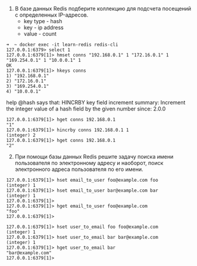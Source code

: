 1. В базе данных Redis подберите коллекцию для подсчета посещений с определенных IP-адресов.
   - key type - hash
   - key - ip address
   - value - count
```
➜  ~ docker exec -it learn-redis redis-cli
127.0.0.1:6379> select 1
127.0.0.1:6379[1]> hmset conns "192.168.0.1" 1 "172.16.0.1" 1 "169.254.0.1" 1 "10.0.0.1" 1
OK
127.0.0.1:6379[1]> hkeys conns
1) "192.168.0.1"
2) "172.16.0.1"
3) "169.254.0.1"
4) "10.0.0.1"
```
help @hash says that:
  HINCRBY key field increment
  summary: Increment the integer value of a hash field by the given number
  since: 2.0.0

```
127.0.0.1:6379[1]> hget conns 192.168.0.1
"1"
127.0.0.1:6379[1]> hincrby conns 192.168.0.1 1
(integer) 2
127.0.0.1:6379[1]> hget conns 192.168.0.1
"2"
```

2. При помощи базы данных Redis решите задачу поиска имени пользователя по электронному адресу и наоборот, поиск электронного адреса пользователя по его имени.
```
127.0.0.1:6379[1]> hset email_to_user foo@example.com foo
(integer) 1
127.0.0.1:6379[1]> hset email_to_user bar@example.com bar
(integer) 1
127.0.0.1:6379[1]> 
127.0.0.1:6379[1]> hget email_to_user foo@example.com
"foo"
127.0.0.1:6379[1]> 

127.0.0.1:6379[1]> hset user_to_email foo foo@example.com
(integer) 1
127.0.0.1:6379[1]> hset user_to_email bar bar@example.com
(integer) 1
127.0.0.1:6379[1]> hget user_to_email bar
"bar@example.com"
127.0.0.1:6379[1]> 
```

